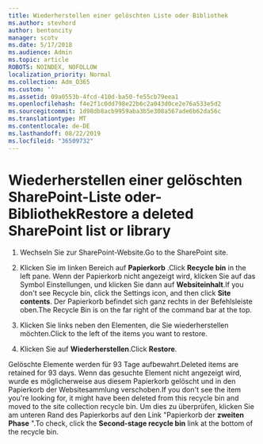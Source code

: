 ```yaml
---
title: Wiederherstellen einer gelöschten Liste oder Bibliothek
ms.author: stevhord
author: bentoncity
manager: scotv
ms.date: 5/17/2018
ms.audience: Admin
ms.topic: article
ROBOTS: NOINDEX, NOFOLLOW
localization_priority: Normal
ms.collection: Adm_O365
ms.custom: ''
ms.assetid: 09a0553b-4fcd-410d-ba50-fe55cb79eea1
ms.openlocfilehash: f4e2f1c0dd798e22b6c2a043d0ce2e76a533e5d2
ms.sourcegitcommit: 1d98db8acb9959aba3b5e308a567ade6b62da56c
ms.translationtype: MT
ms.contentlocale: de-DE
ms.lasthandoff: 08/22/2019
ms.locfileid: "36509732"
---
```

# <a name="restore-a-deleted-sharepoint-list-or-library"></a><span data-ttu-id="7850f-102">Wiederherstellen einer gelöschten SharePoint-Liste oder-Bibliothek</span><span class="sxs-lookup"><span data-stu-id="7850f-102">Restore a deleted SharePoint list or library</span></span>

1. <span data-ttu-id="7850f-103">Wechseln Sie zur SharePoint-Website.</span><span class="sxs-lookup"><span data-stu-id="7850f-103">Go to the SharePoint site.</span></span>
    
2. <span data-ttu-id="7850f-104">Klicken Sie im linken Bereich auf **Papierkorb** .</span><span class="sxs-lookup"><span data-stu-id="7850f-104">Click **Recycle bin** in the left pane.</span></span> <span data-ttu-id="7850f-105">Wenn der Papierkorb nicht angezeigt wird, klicken Sie auf das Symbol Einstellungen, und klicken Sie dann auf **Websiteinhalt**.</span><span class="sxs-lookup"><span data-stu-id="7850f-105">If you don't see Recycle bin, click the Settings icon, and then click **Site contents**.</span></span> <span data-ttu-id="7850f-106">Der Papierkorb befindet sich ganz rechts in der Befehlsleiste oben.</span><span class="sxs-lookup"><span data-stu-id="7850f-106">The Recycle Bin is on the far right of the command bar at the top.</span></span>
    
3. <span data-ttu-id="7850f-107">Klicken Sie links neben den Elementen, die Sie wiederherstellen möchten.</span><span class="sxs-lookup"><span data-stu-id="7850f-107">Click to the left of the items you want to restore.</span></span>
    
4. <span data-ttu-id="7850f-108">Klicken Sie auf **Wiederherstellen**.</span><span class="sxs-lookup"><span data-stu-id="7850f-108">Click **Restore**.</span></span>
    
<span data-ttu-id="7850f-109">Gelöschte Elemente werden für 93 Tage aufbewahrt.</span><span class="sxs-lookup"><span data-stu-id="7850f-109">Deleted items are retained for 93 days.</span></span> <span data-ttu-id="7850f-110">Wenn das gesuchte Element nicht angezeigt wird, wurde es möglicherweise aus diesem Papierkorb gelöscht und in den Papierkorb der Websitesammlung verschoben.</span><span class="sxs-lookup"><span data-stu-id="7850f-110">If you don't see the item you're looking for, it might have been deleted from this recycle bin and moved to the site collection recycle bin.</span></span> <span data-ttu-id="7850f-111">Um dies zu überprüfen, klicken Sie am unteren Rand des Papierkorbs auf den Link "Papierkorb der **zweiten Phase** ".</span><span class="sxs-lookup"><span data-stu-id="7850f-111">To check, click the **Second-stage recycle bin** link at the bottom of the recycle bin.</span></span> 
  

